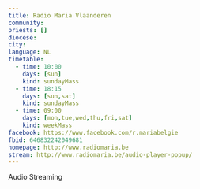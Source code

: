 ```yaml
---
title: Radio Maria Vlaanderen
community: 
priests: []
diocese: 
city: 
language: NL
timetable:
  - time: 10:00
    days: [sun]
    kind: sundayMass
  - time: 18:15
    days: [sun,sat]
    kind: sundayMass
  - time: 09:00
    days: [mon,tue,wed,thu,fri,sat]
    kind: weekMass
facebook: https://www.facebook.com/r.mariabelgie
fbid: 646832242049681
homepage: http://www.radiomaria.be
stream: http://www.radiomaria.be/audio-player-popup/
---
```

Audio Streaming
